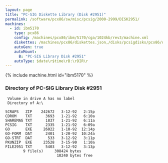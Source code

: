 ```yaml
---
layout: page
title: "PC-SIG Diskette Library (Disk #2951)"
permalink: /software/pcx86/sw/misc/pcsig/2000-2999/DISK2951/
machines:
  - id: ibm5170
    type: pcx86
    config: /machines/pcx86/ibm/5170/cga/1024kb/rev3/machine.xml
    diskettes: /machines/pcx86/diskettes.json,/disks/pcsigdisks/pcx86/diskettes.json
    autoGen: true
    autoMount:
      B: "PC-SIG Library Disk #2951"
    autoType: $date\r$time\rB:\rDIR\r
---
```


{% include machine.html id="ibm5170" %}

### Directory of PC-SIG Library Disk #2951

     Volume in drive A has no label
     Directory of A:\

    SCRAPS   ZIP    242672   3-12-92   2:15p
    CDROM    TXT      3693   1-21-92   6:10a
    SHAREMAG TXT      1837   1-21-92   6:11a
    PCSIG    TXT      2335   1-21-92   6:09a
    GO       EXE     26022   1-10-92  12:14p
    GO-FORM  DAT      2401   1-20-92  10:24a
    GO-STRT  DAT       533   3-12-92   3:11p
    PKUNZIP  EXE     23528   3-15-90   1:10a
    FILE2951 TXT      5403   3-12-92   3:13p
            9 file(s)     308424 bytes
                           10240 bytes free
